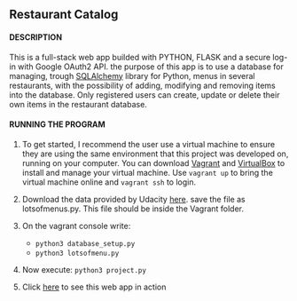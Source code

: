## Restaurant Catalog

#### DESCRIPTION
This is a full-stack web app builded with PYTHON, FLASK and a secure log-in with Google OAuth2 API.
the purpose of this app is to use a database for managing, trough [SQLAlchemy](https://www.sqlalchemy.org/) library for Python, menus in several restaurants, with the possibility of adding, modifying and removing items into the database. Only registered users can create, update or delete their own items in the restaurant database.

#### RUNNING THE PROGRAM
1. To get started, I recommend the user use a virtual machine to ensure they are using the same environment that this project was developed on, running on your computer. You can download [Vagrant](https://www.vagrantup.com/) and [VirtualBox](https://www.virtualbox.org/wiki/Download_Old_Builds_5_1) to install and manage your virtual machine.
Use `vagrant up` to bring the virtual machine online and `vagrant ssh` to login.

2. Download the data provided by Udacity [here](https://www.udacity.com/api/nodes/3612388742/supplemental_media/lotsofmenuspy/download). save the file as lotsofmenus.py. This file should be inside the Vagrant folder.


3. On the vagrant console write:
    * `python3 database_setup.py`
    * `python3 lotsofmenu.py`

4. Now execute: `python3 project.py`
5. Click [here](http://localhost:5000/restaurants) to see this web app in action